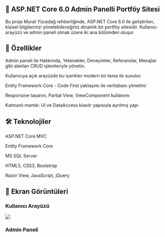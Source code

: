 ## 🎯 ASP.NET Core 6.0 Admin Panelli Portföy Sitesi
Bu proje Murat Yücedağ rehberliğinde, ASP.NET Core 6.0 ile geliştirilen, kişisel bilgilerinizi yönetebileceğiniz dinamik bir portföy sitesidir. Kullanıcı arayüzü ve admin paneli olmak üzere iki ana bölümden oluşur.

## 🚀 Özellikler
Admin paneli ile Hakkımda, Yetenekler, Deneyimler, Referanslar, Mesajlar gibi alanları CRUD işlemleriyle yönetin.

Kullanıcıya açık arayüzde bu içerikler modern bir tema ile sunulur.

Entity Framework Core - Code First yaklaşımı ile veritabanı yönetimi

Responsive tasarım, Partial View, ViewComponent kullanımı

Katmanlı mantık: UI ve DataAccess klasör yapısıyla ayrılmış yapı

## 🛠️ Teknolojiler
ASP.NET Core MVC

Entity Framework Core

MS SQL Server

HTML5, CSS3, Bootstrap

Razor View, JavaScript, jQuery

## 📸 Ekran Görüntüleri

### Kullanıcı Arayüzü
![](images/dashboard.png)

### Admin Paneli
